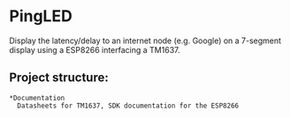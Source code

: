 # PingLED

Display the latency/delay to an internet node (e.g. Google) on a 7-segment display using a ESP8266 interfacing a TM1637.

  ## Project structure:

    *Documentation
      Datasheets for TM1637, SDK documentation for the ESP8266 